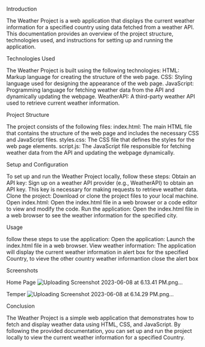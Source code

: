Introduction

The Weather Project is a web application that displays the current weather information for a specified country using data fetched from a weather API. This documentation provides an overview of the project structure, technologies used, and instructions for setting up and running the application.


Technologies Used

The Weather Project is built using the following technologies:
HTML: Markup language for creating the structure of the web page.
CSS: Styling language used for designing the appearance of the web page.
JavaScript: Programming language for fetching weather data from the API and dynamically updating the webpage.
WeatherAPI: A third-party weather API used to retrieve current weather information. 


Project Structure

The project consists of the following files:
index.html: The main HTML file that contains the structure of the web page and includes the necessary CSS and JavaScript files.
styles.css: The CSS file that defines the styles for the web page elements.
script.js: The JavaScript file responsible for fetching weather data from the API and updating the webpage dynamically. 


Setup and Configuration

To set up and run the Weather Project locally, follow these steps:
Obtain an API key: Sign up on a weather API provider (e.g., WeatherAPI) to obtain an API key. This key is necessary for making requests to retrieve weather data.
Clone the project: Download or clone the project files to your local machine.
Open index.html: Open the index.html file in a web browser or a code editor to view and modify the code.
Run the application: Open the index.html file in a web browser to see the weather information for the specified city.


Usage

follow these steps to use the application:
Open the application: Launch the index.html file in a web browser.
View weather information: The application will display the current weather information in alert box for the specified Country, to vieve the other country weather informantion close the alert box


Screenshots 

Home Page 
![Uploading Screenshot 2023-06-08 at 6.13.41 PM.png…]()

Temper 
![Uploading Screenshot 2023-06-08 at 6.14.29 PM.png…]()



Conclusion

The Weather Project is a simple web application that demonstrates how to fetch and display weather data using HTML, CSS, and JavaScript. By following the provided documentation, you can set up and run the project locally to view the current weather information for a specified Country. 


